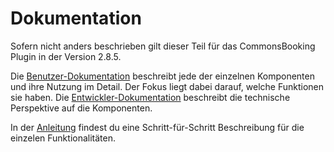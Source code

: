 # Dokumentation

Sofern nicht anders beschrieben gilt dieser Teil für das CommonsBooking Plugin in der Version 2.8.5.

Die [Benutzer-Dokumentation](/dokumentation/user) beschreibt jede der einzelnen Komponenten und ihre Nutzung im Detail. 
Der Fokus liegt dabei darauf, welche Funktionen sie haben. 
Die [Entwickler-Dokumentation](/dokumentation/dev) beschreibt die technische Perspektive auf die Komponenten.

In der [Anleitung](/anleitung/) findest du eine Schritt-für-Schritt Beschreibung für die einzelen Funktionalitäten.
